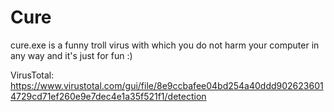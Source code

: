 # Cure
cure.exe is a funny troll virus with which you do not harm your computer in any way and it's just for fun :)

VirusTotal: https://www.virustotal.com/gui/file/8e9ccbafee04bd254a40ddd9026236014729cd71ef260e9e7dec4e1a35f521f1/detection
